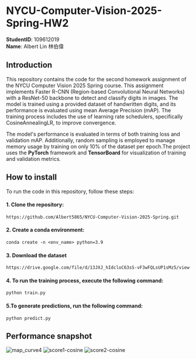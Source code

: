 # NYCU-Computer-Vision-2025-Spring-HW2
**StudentID**: 109612019  
**Name**: Albert Lin 林伯偉

## Introduction
This repository contains the code for the second homework assignment of the NYCU Computer Vision 2025 Spring course. This assignment implements Faster R-CNN (Region-based Convolutional Neural Networks) with a ResNet-50 backbone to detect and classify digits in images. The model is trained using a provided dataset of handwritten digits, and its performance is evaluated using mean Average Precision (mAP). The training process includes the use of learning rate schedulers, specifically CosineAnnealingLR, to improve convergence.

The model's performance is evaluated in terms of both training loss and validation mAP. Additionally, random sampling is employed to manage memory usage by training on only 10% of the dataset per epoch.The project uses the **PyTorch** framework and **TensorBoard** for visualization of training and validation metrics.

## How to install
  To run the code in this repository, follow these steps:  

#### 1. Clone the repository:
    https://github.com/Albert5865/NYCU-Computer-Vision-2025-Spring.git

#### 2. Create a conda environment:  
    conda create -n <env_name> python=3.9

#### 3. Download the dataset  
    https://drive.google.com/file/d/13JXJ_hIdcloC63sS-vF3wFQLsUP1sMz5/view

#### 4. To run the training process, execute the following command:  
    python train.py

#### 5.To generate predictions, run the following command:  
    python predict.py  

## Performance snapshot  
  ![map_curve4](https://github.com/user-attachments/assets/bfcd3a2f-e85f-4a1f-8e01-7485a3ade9da)
  ![score1-cosine](https://github.com/user-attachments/assets/8dee024d-bbe4-4cb1-98bb-25b68372ad99)
  ![score2-cosine](https://github.com/user-attachments/assets/9afbfffb-61fd-435c-b907-f47ee4fa7d99)



